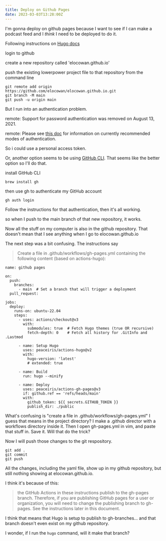 ```yaml
---
title: Deploy on Github Pages
date: 2023-03-03T13:28:00Z
---
```


I'm gonna deploy on github pages because I want to see if I can make a podcast feed and I _think_ I need to be deployed to do it.

Following instructions on [Hugo docs](https://gohugo.io/hosting-and-deployment/hosting-on-github/)

login to github

create a new repository called 'elocowan.github.io'

push the existing lowerpower project file to that repository from the command line

```
git remote add origin https://github.com/elocowan/elocowan.github.io.git
git branch -M main
git push -u origin main
```

But I run into an authentication problem. 

remote: Support for password authentication was removed on August 13, 2021.

remote: Please see [this doc](https://docs.github.com/en/get-started/getting-started-with-git/about-remote-repositories#cloning-with-https-urls) for information on currently recommended modes of authentication.

So i could use a personal access token.

Or, another option seems to be using [GitHub CLI](https://docs.github.com/en/github-cli/github-cli/quickstart).
That seems like the better option so I'll do that.

install GitHub CLI
```
brew install gh
```

then use gh to authenticate my GitHub account
```
gh auth login
```
Follow the instructions for that authentication, then it's all working.

so when I push to the main branch of that new repository, it works.

Now all the stuff on my computer is also in the github repository.
That doesn't mean that I see anything when I go to elocowan.github.io

The next step was a bit confusing. 
The instructions say

> Create a file in .github/workflows/gh-pages.yml containing the following content (based on actions-hugo):
```
name: github pages

on:
  push:
    branches:
      - main  # Set a branch that will trigger a deployment
  pull_request:

jobs:
  deploy:
    runs-on: ubuntu-22.04
    steps:
      - uses: actions/checkout@v3
        with:
          submodules: true  # Fetch Hugo themes (true OR recursive)
          fetch-depth: 0    # Fetch all history for .GitInfo and .Lastmod

      - name: Setup Hugo
        uses: peaceiris/actions-hugo@v2
        with:
          hugo-version: 'latest'
          # extended: true

      - name: Build
        run: hugo --minify

      - name: Deploy
        uses: peaceiris/actions-gh-pages@v3
        if: github.ref == 'refs/heads/main'
        with:
          github_token: ${{ secrets.GITHUB_TOKEN }}
          publish_dir: ./public
```

What's confusing is "create a file in .github/workflows/gh-pages.yml"
I guess that means in the project directory?
I make a .github director with a workflows directory inside it.
Then I open gh-pages.yml in vim, and paste that stuff in.
Save it.
Will that do the trick?

Now I will push those changes to the git respository.
```
git add .
git commit
git push
```

All the changes, including the yaml file, show up in my github repository, but still nothing showing at elocowan.github.io.

I think it's because of this:
> the GitHub Actions in these instructions publish to the gh-pages branch. Therefore, if you are publishing GitHub pages for a user or organization, you will need to change the publishing branch to gh-pages. See the instructions later in this document.

I think that means that Hugo is setup to publish to gh-branches... and that branch doesn't even exist on my github repository.

I wonder, if I run the `hugo` command, will it make that branch?
